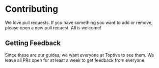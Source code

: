 # Contributing

We love pull requests. If you have something you want to add or remove, please
open a new pull request. All is welcome!

## Getting Feedback

Since these are our guides, we want everyone at Toptive to see them. We leave
all PRs open for at least a week to get feedback from everyone.
